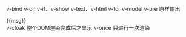 
v-bind
v-on
v-if、v-show
v-text、v-html
v-for
v-model
v-pre 原样输出 <div v-pre>{{msg}}</div>
v-cloak 整个DOM渲染完成后才显示
v-once 只进行一次渲染